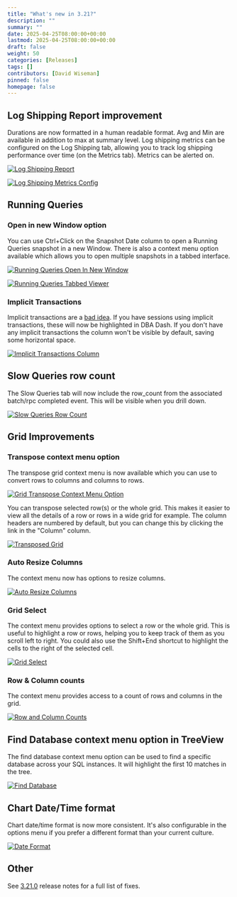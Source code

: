 ```yaml
---
title: "What's new in 3.21?"
description: ""
summary: ""
date: 2025-04-25T08:00:00+00:00
lastmod: 2025-04-25T08:00:00+00:00
draft: false
weight: 50
categories: [Releases]
tags: []
contributors: [David Wiseman]
pinned: false
homepage: false
---
```

## Log Shipping Report improvement

Durations are now formatted in a human readable format.  Avg and Min are available in addition to max at summary level.  Log shipping metrics can be configured on the Log Shipping tab, allowing you to track log shipping performance over time (on the Metrics tab).  Metrics can be alerted on.

[![Log Shipping Report](log-shipping-report.png)](log-shipping-report.png)

[![Log Shipping Metrics Config](log-shipping-metrics-config.png)](log-shipping-metrics-config.png)

## Running Queries

### Open in new Window option

You can use Ctrl+Click on the Snapshot Date column to open a Running Queries snapshot in a new Window.  There is also a context menu option available which allows you to open multiple snapshots in a tabbed interface.

[![Running Queries Open In New Window](running-queries-open-in-new-window.png)](running-queries-open-in-new-window.png)

[![Running Queries Tabbed Viewer](running-queries-tabbed.png)](running-queries-tabbed.png)

### Implicit Transactions

Implicit transactions are a [bad idea](https://www.brentozar.com/archive/2018/02/set-implicit_transactions-one-hell-bad-idea/).  If you have sessions using implicit transactions, these will now be highlighted in DBA Dash.  If you don't have any implicit transactions the column won't be visible by default, saving some horizontal space.

[![Implicit Transactions Column](running-queries-implicit-tran.png)](running-queries-implicit-tran.png)

## Slow Queries row count

The Slow Queries tab will now include the row_count from the associated batch/rpc completed event.  This will be visible when you drill down.

[![Slow Queries Row Count](slow-queries-row-count.png)](slow-queries-row-count.png)

## Grid Improvements

### Transpose context menu option

The transpose grid context menu is now available which you can use to convert rows to columns and columns to rows.

[![Grid Transpose Context Menu Option](grid-transpose.png)](grid-transpose.png)

You can transpose selected row(s) or the whole grid.  This makes it easier to view all the details of a row or rows in a wide grid for example.  The column headers are numbered by default, but you can change this by clicking the link in the "Column" column.

[![Transposed Grid](transposed-grid.png)](transposed-grid.png)

### Auto Resize Columns

The context menu now has options to resize columns.

[![Auto Resize Columns](auto-resize-columns.png)](auto-resize-columns.png)

### Grid Select

The context menu provides options to select a row or the whole grid.  This is useful to highlight a row or rows, helping you to keep track of them as you scroll left to right.  You could also use the Shift+End shortcut to highlight the cells to the right of the selected cell.

[![Grid Select](grid-select.png)](grid-select.png)

### Row & Column counts

The context menu provides access to a count of rows and columns in the grid.

[![Row and Column Counts](row-column-counts.png)](row-column-counts.png)

## Find Database context menu option in TreeView

The find database context menu option can be used to find a specific database across your SQL instances.  It will highlight the first 10 matches in the tree.

[![Find Database](find-database.png)](find-database.png)

## Chart Date/Time format

Chart date/time format is now more consistent.  It's also configurable in the options menu if you prefer a different format than your current culture.

[![Date Format](date-format.png)](date-format.png)

## Other

See [3.21.0](https://github.com/trimble-oss/dba-dash/releases/tag/3.21.0) release notes for a full list of fixes.

